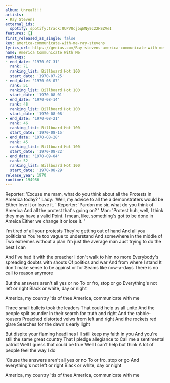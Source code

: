 ```yaml
---
album: Unreal!!!
artists:
- Ray Stevens
external_ids:
  spotify: spotify:track:0UPV0cjbqWNy9c22HSZVeI
features: []
first_released_as_single: false
key: america-communicate-with-me-ray-stevens
lyrics_url: https://genius.com/Ray-stevens-america-communicate-with-me-lyrics
name: America Communicate With Me
rankings:
- end_date: '1970-07-31'
  rank: 71
  ranking_list: Billboard Hot 100
  start_date: '1970-07-25'
- end_date: '1970-08-07'
  rank: 51
  ranking_list: Billboard Hot 100
  start_date: '1970-08-01'
- end_date: '1970-08-14'
  rank: 48
  ranking_list: Billboard Hot 100
  start_date: '1970-08-08'
- end_date: '1970-08-21'
  rank: 46
  ranking_list: Billboard Hot 100
  start_date: '1970-08-15'
- end_date: '1970-08-28'
  rank: 45
  ranking_list: Billboard Hot 100
  start_date: '1970-08-22'
- end_date: '1970-09-04'
  rank: 52
  ranking_list: Billboard Hot 100
  start_date: '1970-08-29'
release_year: 1970
runtime: 194986
---
```

Reporter: 'Excuse me mam, what do you think about all the
Protests in America today? '
Lady: 'Well, my advice to all the a demonstraters would be
Either love it or leave it. '
Reporter: 'Pardon me sir, what do you think of America
And all the protest that's going on? '
Man: 'Protest huh, well, I think they may have a valid
Point. I mean, like, something's got to be done in Ameica
Either we change it or lose it. '

I'm tired of all your protests
They're getting out of hand
And all you politicians
You're too vague to understand
And somewhere in the middle of
Two extremes without a plan
I'm just the average man
Just trying to do the best I can

And I've had it with the preacher
I don't walk to him no more
Everybody's spreading doubts with shouts
Of politics and war
And from where I stand
It don't make sense to be against or for
Seams like now-a-days
There is no call to reason anymore

But the answers aren't all yes or no
To or fro, stop or go
Everything's not left or right
Black or white, day or night

America, my country 'tis of thee
America, communicate with me

Three small bullets took the leaders
That could help us all unite
And the people split asunder
In their search for truth and right
And the rabble-rousers
Preached distorted veiws from left and right
And the rockets red glare
Searches for the dawn's early light

But dispite your flaming headlines
I'll still keep my faith in you
And you're still the same great country
That I pledge allegiance to
Call me a sentimental patriot
Well I guess that could be true
Well I can't help but think
A lot of people feel the way I do

'Cause the answers aren't all yes or no
To or fro, stop or go
And everything's not left or right
Black or white, day or night

America, my country 'tis of thee
America, communicate with me
